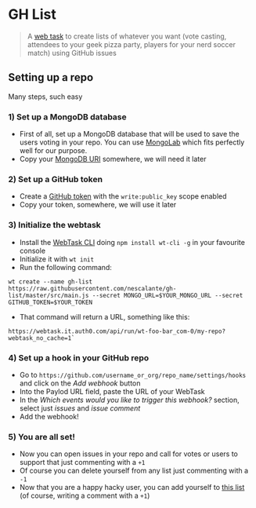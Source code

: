 # GH List

> A [web task](https://webtask.io/) to create lists of whatever you want (vote casting, attendees to your geek pizza party, players for your nerd soccer match) using GitHub issues

## Setting up a repo

Many steps, such easy

### 1) Set up a MongoDB database
- First of all, set up a MongoDB database that will be used to save the users voting in your repo. You can use [MongoLab](https://mongolab.com) which fits perfectly well for our purpose.
- Copy your [MongoDB URI](http://docs.mongolab.com/connecting/#connect-string) somewhere, we will need it later
  
### 2) Set up a GitHub token
- Create a [GitHub token](https://github.com/settings/tokens) with the `write:public_key` scope enabled
- Copy your token, somewhere, we will use it later

### 3) Initialize the webtask
- Install the [WebTask CLI](https://github.com/auth0/wt-cli) doing `npm install wt-cli -g` in your favourite console
- Initialize it with `wt init`
- Run the following command: 
```
wt create --name gh-list https://raw.githubusercontent.com/nescalante/gh-list/master/src/main.js --secret MONGO_URL=$YOUR_MONGO_URL --secret GITHUB_TOKEN=$YOUR_TOKEN
```
- That command will return a URL, something like this: 
```
https://webtask.it.auth0.com/api/run/wt-foo-bar_com-0/my-repo?webtask_no_cache=1`
```
### 4) Set up a hook in your GitHub repo
- Go to `https://github.com/username_or_org/repo_name/settings/hooks` and click on the *Add webhook* button
- Into the Paylod URL field, paste the URL of your WebTask
- In the *Which events would you like to trigger this webhook?* section, select just *issues* and *issue comment*
- Add the webhook!

### 5) You are all set!
- Now you can open issues in your repo and call for votes or users to support that just commenting with a `+1`
- Of course you can delete yourself from any list just commenting with a `-1`
- Now that you are a happy hacky user, you can add yourself to [this list](https://github.com/nescalante/gh-list/issues/1) (of course, writing a comment with a `+1`)
